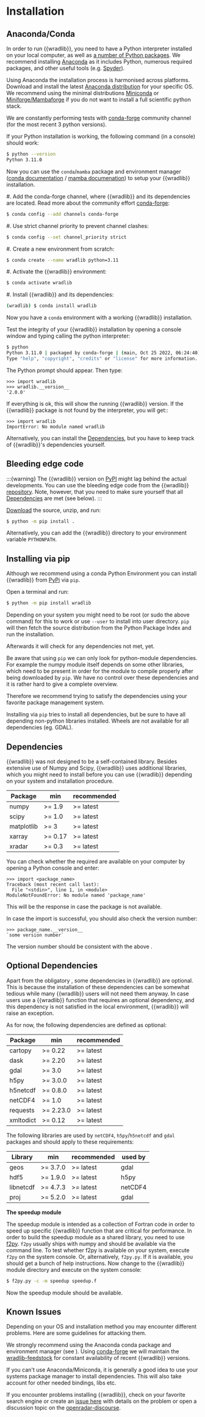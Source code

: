 # Installation

## Anaconda/Conda

In order to run {{wradlib}}, you need to have a Python interpreter installed on your local computer, as well as  [a number of Python packages](#dependencies). We recommend installing [Anaconda](https://www.anaconda.com/download) as it includes Python, numerous required packages, and other useful tools (e.g. [Spyder](https://www.spyder-ide.org/)).

Using Anaconda the installation process is harmonised across platforms. Download and install the latest [Anaconda distribution](https://www.anaconda.com/download) for your specific OS. We recommend using the minimal distributions [Miniconda](https://conda.io/miniconda.html) or [Miniforge/Mambaforge](https://github.com/conda-forge/miniforge)  if you do not want to install a full scientific python stack.

We are constantly performing tests with [conda-forge](https://conda-forge.org/) community channel (for the most recent 3 python versions).

If your Python installation is working, the following command (in a console) should work:

```bash
$ python --version
Python 3.11.0
```

Now you can use the ``conda``/``mamba`` package and environment manager ([conda documentation](https://conda.io/docs/) / [mamba documenation](https://mamba.readthedocs.io/en/latest/)) to setup your {{wradlib}} installation.

#. Add the conda-forge channel, where {{wradlib}} and its dependencies are located. Read more about the community effort [conda-forge](https://conda-forge.org):

```bash
$ conda config --add channels conda-forge
```

#. Use strict channel priority to prevent channel clashes:

```bash
$ conda config --set channel_priority strict
```

#. Create a new environment from scratch:

```bash
$ conda create --name wradlib python=3.11
```

#. Activate the {{wradlib}} environment:

```bash
$ conda activate wradlib
```

#. Install {{wradlib}} and its dependencies:

```bash
(wradlib) $ conda install wradlib
```

Now you have a ``conda`` environment with a working {{wradlib}} installation.

Test the integrity of your {{wradlib}} installation by opening a console window and typing calling the python interpreter:

```bash
$ python
Python 3.11.0 | packaged by conda-forge | (main, Oct 25 2022, 06:24:40) [GCC 10.4.0] on linux
Type "help", "copyright", "credits" or "license" for more information.
```

The Python prompt should appear. Then type:

```ipython
>>> import wradlib
>>> wradlib.__version__
'2.0.0'
```

If everything is ok, this will show the running {{wradlib}} version. If the {{wradlib}} package is not found by the interpreter, you will get::

```ipython
>>> import wradlib
ImportError: No module named wradlib
```

Alternatively, you can install the [Dependencies](#bleeding-edge-code), but you have to keep track of {{wradlib}}'s dependencies yourself.


## Bleeding edge code

:::{warning}
The {{wradlib}} version on [PyPI](https://pypi.org/project/wradlib) might lag behind the actual developments. You can use the bleeding edge code from the {{wradlib}} [repository](https://github.com/wradlib/wradlib). Note, however, that you need to make sure yourself that all [Dependencies](#dependencies) are met (see below).
:::

[Download](https://codeload.github.com/wradlib/wradlib/zip/main) the source, unzip, and run:

```bash
$ python -m pip install .
```

Alternatively, you can add the {{wradlib}} directory to your environment variable ``PYTHONPATH``.

## Installing via pip

Although we recommend using a conda Python Environment you can install {{wradlib}} from [PyPi](https://pypi.org/project/wradlib) via ``pip``.

Open a terminal and run:

```bash
$ python -m pip install wradlib
```

Depending on your system you might need to be root (or sudo the above command) for this to work or use `--user` to install into user directory.
``pip`` will then fetch the source distribution from the Python Package Index and run the installation.

Afterwards it will check for any dependencies not met, yet.

Be aware that using ``pip`` we can only look for python-module dependencies.
For example the numpy module itself depends on some other libraries, which need to be present in order for the module to compile properly after being downloaded by ``pip``. We have no control over these dependencies and it is rather hard to give a complete overview.

Therefore we recommend trying to satisfy the dependencies using your favorite package management system.

Installing via ``pip`` tries to install all dependencies, but be sure to have all depending non-python libraries installed. Wheels are not available for all dependencies (eg. GDAL).

## Dependencies

{{wradlib}} was not designed to be a self-contained library. Besides extensive use of Numpy and Scipy, {{wradlib}} uses additional libraries, which you might need to install before you can use {{wradlib}} depending on your system and installation procedure.

| Package    | min     | recommended |
|------------|---------| ----------- |
| numpy      | >= 1.9  | >= latest   |
| scipy      | >= 1.0  | >= latest   |
| matplotlib | >= 3    | >= latest   |
| xarray     | >= 0.17 | >= latest   |
| xradar     | >= 0.3  | >= latest   |

You can check whether the required [](#dependencies) are available on your computer by opening a Python console and enter:

```ipython
>>> import <package_name>
Traceback (most recent call last):
  File "<stdin>", line 1, in <module>
ModuleNotFoundError: No module named 'package_name'
```

This will be the response in case the package is not available.

In case the import is successful, you should also check the version number:

```ipython
>>> package_name.__version__
`some version number`
```

The version number should be consistent with the above [](#dependencies).


## Optional Dependencies

Apart from the obligatory [](#optional-dependencies), some dependencies in {{wradlib}} are optional. This is because the installation of these dependencies can be somewhat tedious while many {{wradlib}} users will not need them anyway. In case users use a {{wradlib}} function that requires an optional dependency, and this dependency is not satisfied in the local environment, {{wradlib}} will raise an exception.

As for now, the following dependencies are defined as optional:

| Package    |    min    | recommended |
|------------|-----------|-------------|
| cartopy    | >= 0.22   | >= latest   |
| dask       | >= 2.20   | >= latest   |
| gdal       | >= 3.0    | >= latest   |
| h5py       | >= 3.0.0  | >= latest   |
| h5netcdf   | >= 0.8.0  | >= latest   |
| netCDF4    | >= 1.0    | >= latest   |
| requests   | >= 2.23.0 | >= latest   |
| xmltodict  | >= 0.12   | >= latest   |

The following libraries are used by `netCDF4`, `h5py`/`h5netcdf` and `gdal` packages and should apply to these requirements:

| Library    |    min    | recommended | used by |
|------------|-----------|-------------|---------|
| geos       | >= 3.7.0  | >= latest   | gdal    |
| hdf5       | >= 1.9.0  | >= latest   | h5py    |
| libnetcdf  | >= 4.7.3  | >= latest   | netCDF4 |
| proj       | >= 5.2.0  | >= latest   | gdal    |

**The speedup module**

The speedup module is intended as a collection of Fortran code in order to speed up specific {{wradlib}} function that are critical for performance.
In order to build the speedup module as a shared library, you need to use [f2py](https://numpy.org/doc/stable/f2py/usage.html). ``f2py`` usually ships with numpy and should be available via the command line. To test whether f2py is available on your system, execute ``f2py`` on the system console. Or, alternatively, ``f2py.py``. If it is available, you should get a bunch of help instructions. Now change to the {{wradlib}} module directory and execute on the system console:

```bash
$ f2py.py -c -m speedup speedup.f
```

Now the speedup module should be available.

## Known Issues

Depending on your OS and installation method you may encounter different problems. Here are some guidelines for attacking them.

We strongly recommend using the Anaconda conda package and environment manager (see [](#installation)). Using [conda-forge](https://conda-forge.org) we will maintain the [wradlib-feedstock](https://github.com/conda-forge/wradlib-feedstock) for constant availability of recent {{wradlib}} versions.

If you can't use Anaconda/Miniconda, it is generally a good idea to use your systems package manager to install dependencies. This will also take account for other needed bindings, libs etc.

If you encounter problems installing {{wradlib}}, check on your favorite search engine or create an [issue here](https://github.com/wradlib/wradlib/issues) with details on the problem or open a discussion topic on the [openradar-discourse](https://openradar.discourse.group/).
